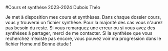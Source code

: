 #Cours et synthèse 2023-2024 Dubois Théo

Je met à disposition mes cours et synthèses. Dans chaque dossier cours, vous y trouverai un fichier synthèse. Pour la majorité des cas vous n'aurez pas besoin du reste. Si vous remarquez une erreur ou si vous avez des synthèses à partager, merci de me contacter.
Si la synthèse que vous recherchez n'existe pas encore, vous pouvez voir ma progression dans le fichier Home.md Bonne étude !

